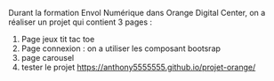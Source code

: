 Durant la formation Envol Numérique dans Orange Digital Center, on a réaliser un projet qui contient 3 pages :
1. Page jeux tit tac toe
2. Page connexion : on a utiliser les composant bootsrap
3. page  carousel
4. tester le projet https://anthony5555555.github.io/projet-orange/

